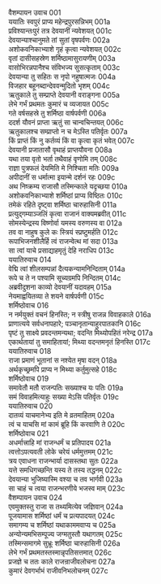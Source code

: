 वैशम्पायन उवाच	001  
ययातिः स्वपुरं प्राप्य महेन्द्रपुरसन्निभम्	001a  
प्रविश्यान्तःपुरं तत्र देवयानीं न्यवेशयत्	001c  
देवयान्याश्चानुमते तां सुतां वृषपर्वणः	002a  
अशोकवनिकाभ्याशे गृहं कृत्वा न्यवेशयत्	002c  
वृतां दासीसहस्रेण शर्मिष्ठामासुरायणीम्	003a  
वासोभिरन्नपानैश्च संविभज्य सुसत्कृताम्	003c  
देवयान्या तु सहितः स नृपो नहुषात्मजः	004a  
विजहार बहूनब्दान्देववन्मुदितो भृशम्	004c  
ऋतुकाले तु सम्प्राप्ते देवयानी वराङ्गना	005a  
लेभे गर्भं प्रथमतः कुमारं च व्यजायत	005c  
गते वर्षसहस्रे तु शर्मिष्ठा वार्षपर्वणी	006a  
ददर्श यौवनं प्राप्ता ऋतुं सा चान्वचिन्तयत्	006c  
ऋतुकालश्च सम्प्राप्तो न च मेऽस्ति पतिर्वृतः	007a  
किं प्राप्तं किं नु कर्तव्यं किं वा कृत्वा कृतं भवेत्	007c  
देवयानी प्रजातासौ वृथाहं प्राप्तयौवना	008a  
यथा तया वृतो भर्ता तथैवाहं वृणोमि तम्	008c  
राज्ञा पुत्रफलं देयमिति मे निश्चिता मतिः	009a  
अपीदानीं स धर्मात्मा इयान्मे दर्शनं रहः	009c  
अथ निष्क्रम्य राजासौ तस्मिन्काले यदृच्छया	010a  
अशोकवनिकाभ्याशे शर्मिष्ठां प्राप्य विष्ठितः	010c  
तमेकं रहिते दृष्ट्वा शर्मिष्ठा चारुहासिनी	011a  
प्रत्युद्गम्याञ्जलिं कृत्वा राजानं वाक्यमब्रवीत्	011c  
सोमस्येन्द्रस्य विष्णोर्वा यमस्य वरुणस्य वा	012a  
तव वा नाहुष कुले कः स्त्रियं स्प्रष्टुमर्हति	012c  
रूपाभिजनशीलैर्हि त्वं राजन्वेत्थ मां सदा	013a  
सा त्वां याचे प्रसाद्याहमृतुं देहि नराधिप	013c  
ययातिरुवाच	014  
वेद्मि त्वां शीलसम्पन्नां दैत्यकन्यामनिन्दिताम्	014a  
रूपे च ते न पश्यामि सूच्यग्रमपि निन्दितम्	014c  
अब्रवीदुशना काव्यो देवयानीं यदावहम्	015a  
नेयमाह्वयितव्या ते शयने वार्षपर्वणी	015c  
शर्मिष्ठोवाच	016  
न नर्मयुक्तं वचनं हिनस्ति; न स्त्रीषु राजन्न विवाहकाले	016a  
प्राणात्यये सर्वधनापहारे; पञ्चानृतान्याहुरपातकानि	016c  
पृष्टं तु साक्ष्ये प्रवदन्तमन्यथा; वदन्ति मिथ्योपहितं नरेन्द्र	017a  
एकार्थतायां तु समाहितायां; मिथ्या वदन्तमनृतं हिनस्ति	017c  
ययातिरुवाच	018  
राजा प्रमाणं भूतानां स नश्येत मृषा वदन्	018a  
अर्थकृच्छ्रमपि प्राप्य न मिथ्या कर्तुमुत्सहे	018c  
शर्मिष्ठोवाच	019  
समावेतौ मतौ राजन्पतिः सख्याश्च यः पतिः	019a  
समं विवाहमित्याहुः सख्या मेऽसि पतिर्वृतः	019c  
ययातिरुवाच	020  
दातव्यं याचमानेभ्य इति मे व्रतमाहितम्	020a  
त्वं च याचसि मां कामं ब्रूहि किं करवाणि ते	020c  
शर्मिष्ठोवाच	021  
अधर्मात्त्राहि मां राजन्धर्मं च प्रतिपादय	021a  
त्वत्तोऽपत्यवती लोके चरेयं धर्ममुत्तमम्	021c  
त्रय एवाधना राजन्भार्या दासस्तथा सुतः	022a  
यत्ते समधिगच्छन्ति यस्य ते तस्य तद्धनम्	022c  
देवयान्या भुजिष्यास्मि वश्या च तव भार्गवी	023a  
सा चाहं च त्वया राजन्भरणीये भजस्व माम्	023c  
वैशम्पायन उवाच	024  
एवमुक्तस्तु राजा स तथ्यमित्येव जज्ञिवान्	024a  
पूजयामास शर्मिष्ठां धर्मं च प्रत्यपादयत्	024c  
समागम्य च शर्मिष्ठां यथाकाममवाप्य च	025a  
अन्योन्यमभिसम्पूज्य जग्मतुस्तौ यथागतम्	025c  
तस्मिन्समागमे सुभ्रूः शर्मिष्ठा चारुहासिनी	026a  
लेभे गर्भं प्रथमतस्तस्मान्नृपतिसत्तमात्	026c  
प्रजज्ञे च ततः काले राजन्राजीवलोचना	027a  
कुमारं देवगर्भाभं राजीवनिभलोचनम्	027c  
